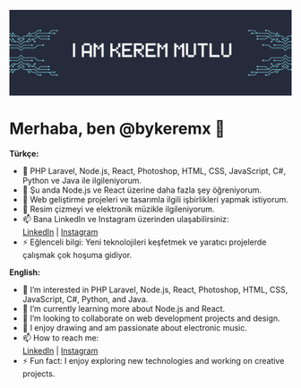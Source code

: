![Banner](banner.png)
# Merhaba, ben @bykeremx 👋

**Türkçe:**
- 👀 PHP Laravel, Node.js, React, Photoshop, HTML, CSS, JavaScript, C#, Python ve Java ile ilgileniyorum.
- 🌱 Şu anda Node.js ve React üzerine daha fazla şey öğreniyorum.
- 💞️ Web geliştirme projeleri ve tasarımla ilgili işbirlikleri yapmak istiyorum.
- 🎨 Resim çizmeyi ve elektronik müzikle ilgileniyorum.
- 📫 Bana LinkedIn ve Instagram üzerinden ulaşabilirsiniz:  
  [LinkedIn](https://www.linkedin.com/in/kerem-mutlu-815499271/) | [Instagram](https://www.instagram.com/kkeremutluk)
- ⚡ Eğlenceli bilgi: Yeni teknolojileri keşfetmek ve yaratıcı projelerde çalışmak çok hoşuma gidiyor.

**English:**
- 👀 I’m interested in PHP Laravel, Node.js, React, Photoshop, HTML, CSS, JavaScript, C#, Python, and Java.
- 🌱 I’m currently learning more about Node.js and React.
- 💞️ I’m looking to collaborate on web development projects and design.
- 🎨 I enjoy drawing and am passionate about electronic music.
- 📫 How to reach me:  
  [LinkedIn](https://www.linkedin.com/in/yourprofile) | [Instagram](https://www.instagram.com/yourprofile)
- ⚡ Fun fact: I enjoy exploring new technologies and working on creative projects.

